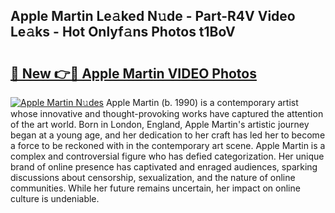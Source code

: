 ## Apple Martin Le𝚊ked N𝚞de - Part-R4V Video Le𝚊ks - Hot Onlyf𝚊ns Photos t1BoV

# <h2><a href="http://ab78845.deff.icu/?id=Apple+Martin">🔗 New 👉🔴 Apple Martin VIDEO Photos</a></h2>

[![Apple Martin N𝚞des](https://i.imgur.com/rIISA9y.gif)](http://ab78845.deff.icu/?id=Apple+Martin)
Apple Martin (b. 1990) is a contemporary artist whose innovative and thought-provoking works have captured the attention of the art world. Born in London, England, Apple Martin's artistic journey began at a young age, and her dedication to her craft has led her to become a force to be reckoned with in the contemporary art scene. Apple Martin is a complex and controversial figure who has defied categorization. Her unique brand of online presence has captivated and enraged audiences, sparking discussions about censorship, sexualization, and the nature of online communities. While her future remains uncertain, her impact on online culture is undeniable.
